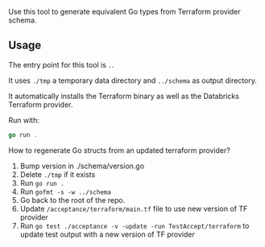 Use this tool to generate equivalent Go types from Terraform provider schema.

## Usage

The entry point for this tool is `.`.

It uses `./tmp` a temporary data directory and `../schema` as output directory.

It automatically installs the Terraform binary as well as the Databricks Terraform provider.

Run with:

```go
go run .
```

How to regenerate Go structs from an updated terraform provider?
1. Bump version in ./schema/version.go
2. Delete `./tmp` if it exists
3. Run `go run .`
4. Run `gofmt -s -w ../schema`
5. Go back to the root of the repo.
6. Update `/acceptance/terraform/main.tf` file to use new version of TF provider
7. Run `go test ./acceptance -v -update -run TestAccept/terraform` to update test output with a new version of TF provider
